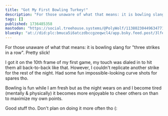 ```yaml
---
title: "Got My First Bowling Turkey!"
description: "For those unaware of what that means: it is bowling slang for \"three strikes in a row\". Pretty slick!\r \r I got it on the 10th frame of my..."
tags: []
published: 1736485358
mastodon: "https://social.treehouse.systems/@PolyWolf/113802304496347711"
bluesky: "at://did:plc:bmuca5i6atczdbccgzeqwcl4/app.bsky.feed.post/3lfeg2jz4ns2z"
---
```


For those unaware of what that means: it is bowling slang for "three strikes in a row". Pretty slick!

I got it on the 10th frame of my first game, my touch was dialed in to hit them all back-to-back like that. However, I couldn't replicate another strike for the rest of the night. Had some fun impossible-looking curve shots for spares tho.

Bowling is fun while I am fresh but as the night wears on and I become tired (mentally & physically) it becomes more enjoyable to cheer others on than to maximize my own points.

Good stuff tho. Don't plan on doing it more often tho (:
